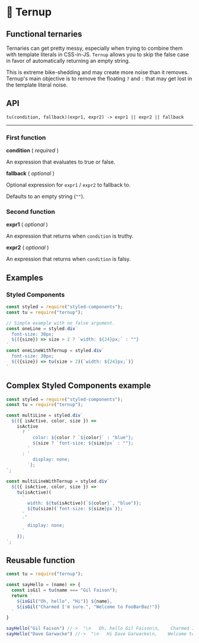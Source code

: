 # 🔴 Ternup
## Functional ternaries

Ternaries can get pretty messy, especially when trying to combine them with template literals in CSS-in-JS. `Ternup` allows you to skip the false case in favor of automatically returning an empty string.

This is extreme bike-shedding and may create more noise than it removes. Ternup's main objective is to remove the floating `?` and `:` that may get lost in the template literal noise.

## API

`tu(condition, fallback)(expr1, expr2) -> expr1 || expr2 || fallback`

---
### First function

**condition** ( *required* )

An expression that evaluates to true or false.

**fallback** ( *optional* )

Optional expression for `expr1` / `expr2` to fallback to.

Defaults to an empty string (`""`).

### Second function

**expr1** ( *optional* )

An expression that returns when `condition` is truthy.

**expr2** ( *optional* )

An expression that returns when `condition` is falsy.


## Examples

### Styled Components
```js
const styled = require("styled-components");
const tu = require("ternup");

// Simple example with no false argument.
const oneLine = styled.div`
  font-size: 30px;
  ${({size}) => size > 2 ? `width: ${24}px;` : ""}
`
const oneLineWithTernup = styled.div`
  font-size: 30px;
  ${({size}) => tu(size > 2)(`width: ${24}px;`)}
`
```

## Complex Styled Components example
```js
const styled = require("styled-components");
const tu = require("ternup");

const multiLine = styled.div`
  ${({ isActive, color, size }) =>
    isActive
      ? `
          color: ${color ? `${color}` : "blue"};
          ${size ? `font-size: ${size}px` : ""};
        `
      : `
          display: none;
        `};
`;

const multiLineWithTernup = styled.div`
  ${({ isActive, color, size }) =>
    tu(isActive)(
      `
        width: ${tu(isActive)(`${color}`, "blue")};
        ${tu(size)(`font-size: ${size}px`)};
      `,
      `
        display: none;
      `
    )};
`;
```

## Reusable function
```js
const tu = require("ternup");

const sayHello = (name) => {
  const isGil = tu(name === "Gil Faison");
  return `
    ${isGil("Oh, hello", "Hi")} ${name},
    ${isGil("Charmed I'm sure.", "Welcome to FooBarBaz!")}
  `
}

sayHello("Gil Faison") //->  "\n   Oh, hello Gil Faison\n,    Charmed I'm sure\n"
sayHello("Dave Garwacke") //->  "\n   Hi Dave Garwacke\n,    Welcome to FooBarBaz!\n"
```
